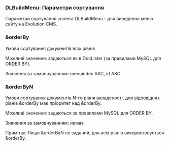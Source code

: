 
<meta http-equiv="Content-Type" content="text/html; charset=utf-8">
<h3>DLBuildMenu: Параметри сортування </h3> 
Параметри сортування cніпета DLBuildMenu - для виведення меню сайту на Evolution CMS.	
<br>
<h3 class="sub-header text-bold">&amp;orderBy</h3>
<p>Умови сортування документів всіх рівнів</p>
<p>Можливі значення: задаються як в DocLister (за правилами MySQL для ORDER BY).</p>
<p>Значення за замовчуванням: menuindex ASC, id ASC</p>
<h3 class="sub-header text-bold">&amp;orderByN</h3>
<p>Умови сортування документів N-го рівня вкладеності, для відповідних рівнів &amp;orderBy має пріоритет над &amp;orderBy.</p>
<p>Можливі значення: задаються за правилами MySQL для ORDER BY.</p>
<p>Значення за замовчуванням: немає</p>
<p>Примітка: Якщо &amp;orderByN не заданий, для всіх рівнів використовується &amp;orderBy.</p>
